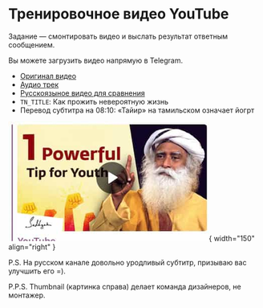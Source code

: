 # Тренировочное видео YouTube

Задание — смонтировать видео и выслать результат ответным сообщением.

Вы можете загрузить видео напрямую в Telegram.

- [Оригинал видео](https://www.youtube.com/watch?v=9sGJUR7stzc)
- [Аудио трек](https://drive.google.com/file/d/1Y6ECjMSvkaUFmNawIePfFvqS2ZnB3SPi/view?usp=sharing)
- [Русскоязыное видео для сравнения](https://youtu.be/Q3NYDF4JyTg)
- `TN_TITLE`: Как прожить невероятную жизнь
- Перевод субтитра на 08:10: «Тайир» на тамильском означает йогрт

![segoe script example](https://github.com/AlexFreik/isha-montage/blob/master/docs/img/thumbnail.jpg?raw=true){ width="150" align="right" } 

P.S. На русском канале довольно уродливый субтитр, 
призываю вас улучшить его =).

P.P.S. Thumbnail (картинка справа) делает команда дизайнеров, не монтажер.

